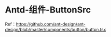 # Antd-组件-ButtonSrc

Ref：https://github.com/ant-design/ant-design/blob/master/components/button/button.tsx

